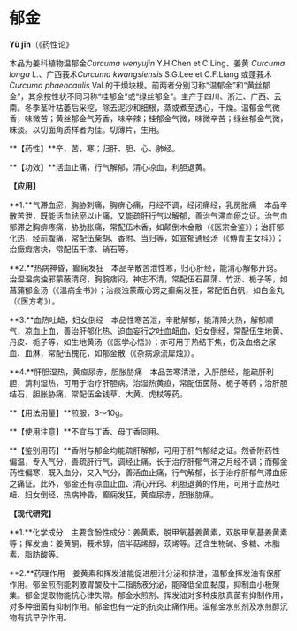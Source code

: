 # 郁金

**Yù jīn**（《药性论》

本品为姜科植物温郁金*Curcuma wenyujin* Y.H.Chen et C.Ling、姜黄 *Curcuma longa* L.、广西莪术*Curcuma kwangsiensis* S.G.Lee et C.F.Liang 或蓬莪术*Curcuma phaeocaulis* Val.的干燥块根。前两者分别习称“温郁金”和“黄丝郁金”，其余按性状不同习称“桂郁金”或“绿丝郁金”。主产于四川、浙江、广西、云南。冬季茎叶枯萎后采挖，除去泥沙和细根，蒸或煮至透心，干燥。温郁金气微香，味微苦；黄丝郁金气芳香，味辛辣；桂郁金气微，味微辛苦；绿丝郁金气微，味淡。以切面角质样者为佳。切薄片，生用。

**【药性】**辛、苦，寒；归肝、胆、心、肺经。

**【功效】**活血止痛，行气解郁，清心凉血，利胆退黄。

**【应用】**

**1.**气滞血瘀，胸胁刺痛，胸痹心痛，月经不调，经闭痛经，乳房胀痛　本品辛散苦泄，既能活血祛瘀以止痛，又能疏肝行气以解郁，善治气滞血瘀之证。治气血郁滞之胸痹疼痛，胁肋胀痛，常配伍木香，如颠倒木金散（《医宗金鉴》）；治肝郁化热，经前腹痛，常配伍柴胡、香附、当归等，如宣郁通经汤（《傅青主女科》）；治癥瘕痞块，常配伍干漆、硝石等。

**2.**热病神昏，癫痫发狂　本品辛散苦泄性寒，归心肝经，能清心解郁开窍。治湿温病浊邪蒙蔽清窍，胸脘痞闷，神志不清，常配伍石菖蒲、竹沥、栀子等，如菖蒲郁金汤（《温病全书》）；治痰浊蒙蔽心窍之癫痫发狂，常配伍白矾，如白金丸（《医方考》）。

**3.**血热吐衄，妇女倒经　本品性寒苦泄，辛散解郁，能清降火热，解郁顺气，凉血止血，善治肝郁化热、迫血妄行之吐血衄血，妇女倒经，常配伍生地黄、丹皮、栀子等，如生地黄汤（《医学心悟》）；亦可用于热结下焦，伤及血络之尿血、血淋，常配伍槐花，如郁金散（《杂病源流犀烛》）。

**4.**肝胆湿热，黄疸尿赤，胆胀胁痛　本品苦寒清泄，入肝胆经，能疏肝利胆，清利湿热，可用于治疗肝胆病。治湿热黄疸，常配伍茵陈、栀子等药；治肝胆结石，胆胀胁痛，常配伍金钱草、大黄、虎杖等药。

**【用法用量】**煎服，3～10g。

**【使用注意】**不宜与丁香、母丁香同用。

**【鉴别用药】**香附与郁金均能疏肝解郁，可用于肝气郁结之证。然香附药性偏温，专入气分，善疏肝行气，调经止痛，长于治疗肝郁气滞之月经不调；而郁金药性偏寒，既入血分，又入气分，善活血止痛，行气解郁，长于治疗肝郁气滞血瘀之痛证。此外，郁金还有凉血止血、清心开窍、利胆退黄的作用，可用于血热吐衄、妇女倒经，热病神昏，癫痫发狂，黄疸尿赤，胆胀胁痛。

**【现代研究】**

**1.**化学成分　主要含酚性成分：姜黄素，脱甲氧基姜黄素，双脱甲氧基姜黄素等；挥发油：姜黄酮，莪术醇，倍半萜烯醇，莰烯等。还含生物碱、多糖、木脂素、脂肪酸等。

**2.**药理作用　姜黄素和挥发油能促进胆汁分泌和排泄，温郁金挥发油有保肝作用。郁金煎剂能刺激胃酸及十二指肠液分泌，能降低全血黏度，抑制血小板聚集。郁金提取物能抗心律失常。郁金水煎剂、挥发油对多种皮肤真菌有抑制作用，对多种细菌有抑制作用。郁金也有一定的抗炎止痛作用。温郁金水煎剂及水煎醇沉物有抗早孕作用。